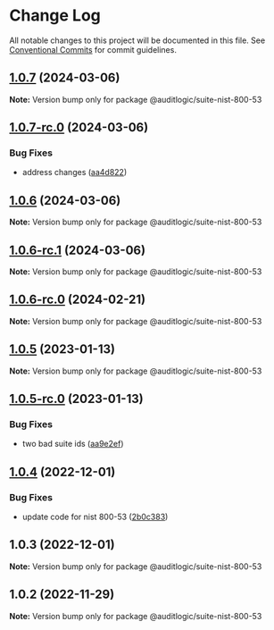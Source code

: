 # Change Log

All notable changes to this project will be documented in this file.
See [Conventional Commits](https://conventionalcommits.org) for commit guidelines.

## [1.0.7](https://github.com/auditlogic/suite/compare/@auditlogic/suite-nist-800-53@1.0.6...@auditlogic/suite-nist-800-53@1.0.7) (2024-03-06)

**Note:** Version bump only for package @auditlogic/suite-nist-800-53





## [1.0.7-rc.0](https://github.com/auditlogic/suite/compare/@auditlogic/suite-nist-800-53@1.0.6...@auditlogic/suite-nist-800-53@1.0.7-rc.0) (2024-03-06)


### Bug Fixes

* address changes ([aa4d822](https://github.com/auditlogic/suite/commit/aa4d822b1a267d013024ed7ab5448aaf6e4b8299))





## [1.0.6](https://github.com/auditlogic/suite/compare/@auditlogic/suite-nist-800-53@1.0.5...@auditlogic/suite-nist-800-53@1.0.6) (2024-03-06)

**Note:** Version bump only for package @auditlogic/suite-nist-800-53





## [1.0.6-rc.1](https://github.com/auditlogic/suite/compare/@auditlogic/suite-nist-800-53@1.0.6-rc.0...@auditlogic/suite-nist-800-53@1.0.6-rc.1) (2024-03-06)

**Note:** Version bump only for package @auditlogic/suite-nist-800-53





## [1.0.6-rc.0](https://github.com/auditlogic/suite/compare/@auditlogic/suite-nist-800-53@1.0.5...@auditlogic/suite-nist-800-53@1.0.6-rc.0) (2024-02-21)

**Note:** Version bump only for package @auditlogic/suite-nist-800-53





## [1.0.5](https://github.com/auditlogic/suite/compare/@auditlogic/suite-nist-800-53@1.0.5-rc.0...@auditlogic/suite-nist-800-53@1.0.5) (2023-01-13)

**Note:** Version bump only for package @auditlogic/suite-nist-800-53





## [1.0.5-rc.0](https://github.com/auditlogic/suite/compare/@auditlogic/suite-nist-800-53@1.0.4...@auditlogic/suite-nist-800-53@1.0.5-rc.0) (2023-01-13)


### Bug Fixes

* two bad suite ids ([aa9e2ef](https://github.com/auditlogic/suite/commit/aa9e2ef2646944b513fa294144a93dd63d7a7f1e))





## [1.0.4](https://github.com/auditlogic/suite/compare/@auditlogic/suite-nist-800-53@1.0.3...@auditlogic/suite-nist-800-53@1.0.4) (2022-12-01)


### Bug Fixes

* update code for nist 800-53 ([2b0c383](https://github.com/auditlogic/suite/commit/2b0c38325ed4faf252d4634328e96c3e9314ff7d))





## 1.0.3 (2022-12-01)

**Note:** Version bump only for package @auditlogic/suite-nist-800-53





## 1.0.2 (2022-11-29)

**Note:** Version bump only for package @auditlogic/suite-nist-800-53
